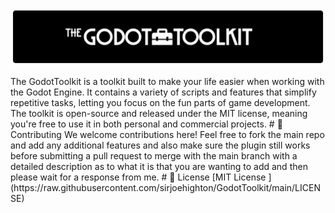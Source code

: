 <p align="center">
  <img src="design/github_the_godot_toolkit_banner.png" width="1920" alt="The Godot Toolkit Banner">
</p>
The GodotToolkit is a toolkit built to make your life easier when working with the Godot Engine. It contains a variety of scripts and features that simplify repetitive tasks, letting you focus on the fun parts of game development. The toolkit is open-source and released under the MIT license, meaning you're free to use it in both personal and commercial projects.
# 🤝 Contributing
We welcome contributions here! Feel free to fork the main repo and add any additional features and also make sure the plugin still works before submitting a pull request to merge with the main branch with a detailed description as to what it is that you are wanting to add and then please wait for a response from me.
# 📜 License
[MIT License
](https://raw.githubusercontent.com/sirjoehighton/GodotToolkit/main/LICENSE)
